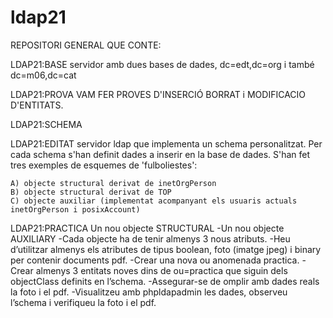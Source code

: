 # ldap21

REPOSITORI GENERAL QUE CONTE:

LDAP21:BASE servidor amb dues bases de dades, dc=edt,dc=org i també dc=m06,dc=cat

LDAP21:PROVA VAM FER PROVES D'INSERCIÓ BORRAT i MODIFICACIO D'ENTITATS.

LDAP21:SCHEMA

LDAP21:EDITAT  servidor ldap que implementa un schema personalitzat. Per cada schema s'han definit dades a inserir en la base de dades. S'han fet tres exemples de esquemes de 'fulboliestes':

    A) objecte structural derivat de inetOrgPerson
    B) objecte structural derivat de TOP
    C) objecte auxiliar (implementat acompanyant els usuaris actuals inetOrgPerson i posixAccount)

LDAP21:PRACTICA
Un nou objecte STRUCTURAL -Un nou objecte AUXILIARY -Cada objecte ha de tenir almenys 3 nous atributs. -Heu d’utilitzar almenys els atributes de tipus boolean, foto (imatge jpeg) i binary per contenir documents pdf. -Crear una nova ou anomenada practica. -Crear almenys 3 entitats noves dins de ou=practica que siguin dels objectClass definits en l’schema. -Assegurar-se de omplir amb dades reals la foto i el pdf. -Visualitzeu amb phpldapadmin les dades, observeu l’schema i verifiqueu la foto i el pdf.

